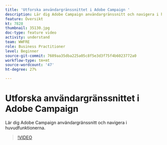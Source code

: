```yaml
---
title: 'Utforska användargränssnittet i Adobe Campaign '
description: Lär dig Adobe Campaign användargränssnitt och navigera i huvudfunktionerna.
feature: Översikt
kt: 7828
thumbnail: 35130.jpg
doc-type: feature video
activity: understand
team: WWFRE
role: Business Practitioner
level: Beginner
source-git-commit: 7609aa35dba225a05c8f5e3d3f75f4b6023772a0
workflow-type: tm+mt
source-wordcount: '47'
ht-degree: 27%

---
```


# Utforska användargränssnittet i Adobe Campaign 

Lär dig Adobe Campaign användargränssnitt och navigera i huvudfunktionerna.

>[!VIDEO](https://video.tv.adobe.com/v/35130?quality=12)
